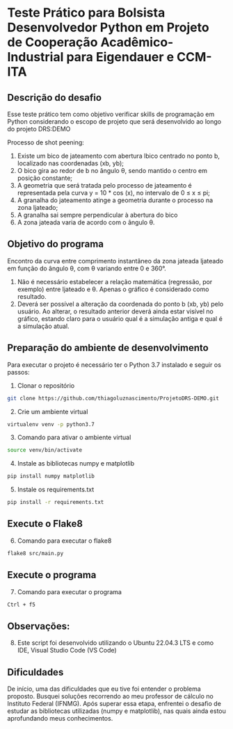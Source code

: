 # Teste Prático para Bolsista Desenvolvedor Python em Projeto de Cooperação Acadêmico-Industrial para Eigendauer e CCM-ITA

## Descrição do desafio
Esse teste prático tem como objetivo verificar skills de programação em Python considerando
o escopo de projeto que será desenvolvido ao longo do projeto DRS:DEMO

Processo de shot peening:
1. Existe um bico de jateamento com abertura lbico centrado no ponto b, localizado nas
coordenadas (xb, yb);
2. O bico gira ao redor de b no ângulo θ, sendo mantido o centro em posição constante;
3. A geometria que será tratada pelo processo de jateamento é representada pela curva
y = 10 * cos (x), no intervalo de 0 ≤ x ≤ pi;
4. A granalha do jateamento atinge a geometria durante o processo na zona ljateado;
5. A granalha sai sempre perpendicular à abertura do bico
6. A zona jateada varia de acordo com o ângulo θ.

## Objetivo do programa
Encontro da curva entre comprimento instantâneo da zona jateada
ljateado em função do ângulo θ, com θ variando entre 0 e 360°.

1. Não é necessário estabelecer a relação matemática (regressão, por exemplo) entre
ljateado e θ. Apenas o gráfico é considerado como resultado.
2. Deverá ser possível a alteração da coordenada do ponto b (xb, yb) pelo usuário. Ao
alterar, o resultado anterior deverá ainda estar visível no gráfico, estando claro para o
usuário qual é a simulação antiga e qual é a simulação atual.

## Preparação do ambiente de desenvolvimento
Para executar o projeto é necessário ter o Python 3.7 instalado e seguir os passos:


1. Clonar o repositório
``` bash
git clone https://github.com/thiagoluznascimento/ProjetoDRS-DEMO.git
```

2. Crie um ambiente virtual
```bash
virtualenv venv -p python3.7
```
3. Comando para ativar o ambiente virtual
```bash
source venv/bin/activate
```
4. Instale as bibliotecas  numpy e matplotlib
```bash
pip install numpy matplotlib
```

5. Instale os requirements.txt
```bash
pip install -r requirements.txt
```

## Execute o Flake8
6. Comando para executar o flake8
```bash
flake8 src/main.py 
```

## Execute o programa
7. Comando para executar o programa
```bash
Ctrl + f5
```
## Observações:
8. Este script foi desenvolvido utilizando o Ubuntu 22.04.3 LTS e como IDE, Visual Studio Code (VS Code)

## Dificuldades
De início, uma das dificuldades que eu tive foi entender o problema proposto. Busquei soluções recorrendo ao meu professor de cálculo no Instituto Federal (IFNMG). Após superar essa etapa, enfrentei o desafio de estudar as bibliotecas utilizadas (numpy e matplotlib), nas quais ainda estou aprofundando meus conhecimentos.
